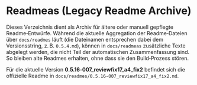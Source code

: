 # Readmeas (Legacy Readme Archive)

Dieses Verzeichnis dient als Archiv für ältere oder manuell gepflegte Readme‑Entwürfe.  Während die aktuelle Aggregation der Readme‑Dateien über `docs/readmes` läuft (die Dateinamen entsprechen dabei dem Versionsstring, z. B. `0.5.4.md`), können in `docs/readmeas` zusätzliche Texte abgelegt werden, die nicht Teil der automatischen Zusammenfassung sind.  So bleiben alte Readmes erhalten, ohne dass sie den Build‑Prozess stören.

Für die aktuelle Version **0.5.16‑007_reviewfix17_a4_fix2** befindet sich die offizielle Readme in `docs/readmes/0.5.16-007_reviewfix17_a4_fix2.md`.